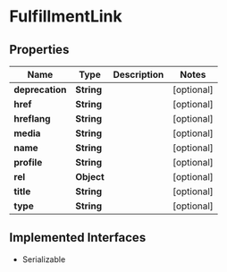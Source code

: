 

# FulfillmentLink


## Properties

| Name | Type | Description | Notes |
|------------ | ------------- | ------------- | -------------|
|**deprecation** | **String** |  |  [optional] |
|**href** | **String** |  |  [optional] |
|**hreflang** | **String** |  |  [optional] |
|**media** | **String** |  |  [optional] |
|**name** | **String** |  |  [optional] |
|**profile** | **String** |  |  [optional] |
|**rel** | **Object** |  |  [optional] |
|**title** | **String** |  |  [optional] |
|**type** | **String** |  |  [optional] |


## Implemented Interfaces

* Serializable


